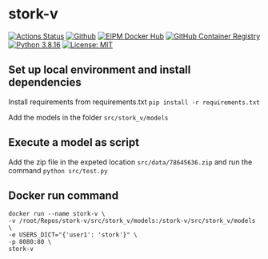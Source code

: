 # stork-v

[![Actions Status](https://github.com/eipm/stork-v/workflows/Docker/badge.svg)](https://github.com/eipm/stork-v/actions) [![Github](https://img.shields.io/badge/github-1.0.0-green?style=flat&logo=github)](https://github.com/eipm/stork-v) [![EIPM Docker Hub](https://img.shields.io/badge/EIPM%20docker%20hub-1.0.0-blue?style=flat&logo=docker)](https://hub.docker.com/repository/docker/eipm/stork-v) [![GitHub Container Registry](https://img.shields.io/badge/GitHub%20Container%20Registry-1.0.0-blue?style=flat&logo=docker)](https://github.com/orgs/eipm/packages/container/package/stork-v) [![Python 3.8.16](https://img.shields.io/badge/python-3.8.16-blue.svg)](https://www.python.org/downloads/release/python-360/) [![License: MIT](https://img.shields.io/badge/License-MIT-yellow.svg)](https://opensource.org/licenses/MIT)

## Set up local environment and install dependencies

Install requirements from requirements.txt
`pip install -r requirements.txt`

Add the models in the folder
`src/stork_v/models`

## Execute a model as script

Add the zip file in the expeted location `src/data/78645636.zip` and run the command
`python src/test.py`

## Docker run command

```
docker run --name stork-v \
-v /root/Repos/stork-v/src/stork_v/models:/stork-v/src/stork_v/models \
-e USERS_DICT="{'user1': 'stork'}" \
-p 8080:80 \
stork-v
```
